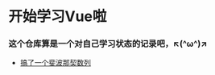 ﻿# 开始学习Vue啦
### 这个仓库算是一个对自己学习状态的记录吧，↖(^ω^)↗
* [搞了一个斐波那契数列](https://catsuger.github.io/Learn-Vue/myVueAPP-1/MyVueAPP-1.html)

